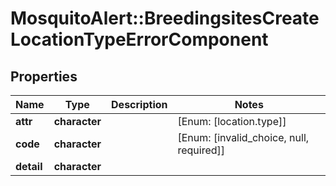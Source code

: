 # MosquitoAlert::BreedingsitesCreateLocationTypeErrorComponent


## Properties
Name | Type | Description | Notes
------------ | ------------- | ------------- | -------------
**attr** | **character** |  | [Enum: [location.type]] 
**code** | **character** |  | [Enum: [invalid_choice, null, required]] 
**detail** | **character** |  | 


